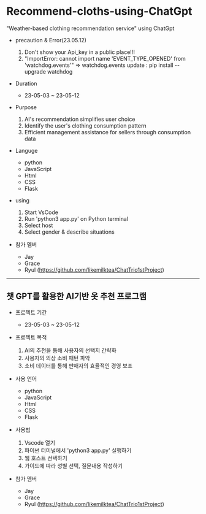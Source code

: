 # Recommend-cloths-using-ChatGpt
"Weather-based clothing recommendation service" using ChatGpt

* precaution & Error(23.05.12)
    1. Don't show your Api_key in a public place!!!
    2. "ImportError: cannot import name 'EVENT_TYPE_OPENED' from 'watchdog.events'"
    => watchdog.events update : pip install --upgrade watchdog

* Duration
    * 23-05-03 ~ 23-05-12

* Purpose
    1. AI's recommendation simplifies user choice
    2. Identify the user's clothing consumption pattern
    3. Efficient management assistance for sellers through consumption data

* Languge
    * python
    * JavaScript
    * Html
    * CSS
    * Flask

* using
    1. Start VsCode
    2. Run 'python3 app.py' on Python terminal
    3. Select host
    4. Select gender & describe situations




* 참가 멤버
    * Jay 
    * Grace 
    * Ryul (https://github.com/likemilktea/ChatTrio1stProject)

* * *

## 챗 GPT를 활용한 AI기반 옷 추천 프로그램

* 프로젝트 기간
    * 23-05-03 ~ 23-05-12

* 프로젝트 목적
    1. AI의 추천을 통해 사용자의 선택지 간략화
    2. 사용자의 의상 소비 패턴 파악
    3. 소비 데이터를 통해 판매자의 효율적인 경영 보조

* 사용 언어
    * python
    * JavaScript
    * Html
    * CSS
    * Flask


* 사용법
    1. Vscode 열기
    2. 파이썬 터미널에서 'python3 app.py' 실행하기
    3. 웹 호스트 선택하기
    4. 가이드에 따라 성별 선택, 질문내용 작성하기

* 참가 멤버
    * Jay
    * Grace
    * Ryul (https://github.com/likemilktea/ChatTrio1stProject)
